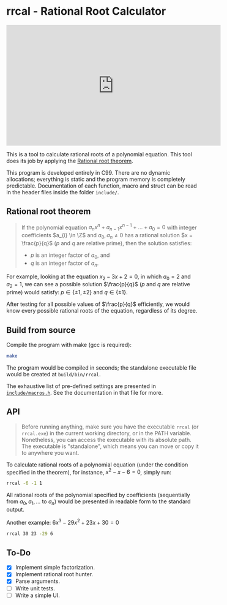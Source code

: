 # rrcal - Rational Root Calculator

<iframe width="560" height="315" src="https://www.youtube.com/embed/ES3OZJ8LiPQ?si=Cpn-nv3enpppuk7p" title="YouTube video player" frameborder="0" allow="accelerometer; autoplay; clipboard-write; encrypted-media; gyroscope; picture-in-picture; web-share" referrerpolicy="strict-origin-when-cross-origin" allowfullscreen></iframe>

This is a tool to calculate rational roots of a polynomial equation. This tool does its job by applying the [Rational root theorem](#rational-root-theorem).

This program is developed entirely in C99. There are no dynamic allocations; everything is static and the program memory is completely predictable. Documentation of each function, macro and struct can be read in the header files inside the folder `include/`.

## Rational root theorem

> If the polynomial equation $a_{n} x^{n} + a_{n - 1} x^{n - 1} + ... + a_{0} = 0$ with integer coefficients $a_{i} \in \Z$ and $a_{0}, a_{n} \neq 0$ has a rational solution $x = \frac{p}{q}$ ($p$ and $q$ are relative prime), then the solution satisfies:
> - $p$ is an integer factor of $a_{0}$, and
> - $q$ is an integer factor of $a_{n}$.

For example, looking at the equation $x_{2} - 3x + 2 = 0$, in which $a_{0} = 2$ and $a_{2} = 1$, we can see a possible solution $\frac{p}{q}$ ($p$ and $q$ are relative prime) would satisfy: $p \in \{\pm 1, \pm 2\}$ and $q \in \{\pm 1\}$.

After testing for all possible values of $\frac{p}{q}$ efficiently, we would know every possible rational roots of the equation, regardless of its degree.

## Build from source

Compile the program with make (gcc is required):

```bash
make
```

The program would be compiled in seconds; the standalone executable file would be created at `build/bin/rrcal`.

The exhaustive list of pre-defined settings are presented in [`include/macros.h`](./include/macros.h). See the documentation in that file for more.

## API

> Before running anything, make sure you have the executable `rrcal` (or `rrcal.exe`) in the
> current working directory, or in the PATH variable. Nonetheless, you can
> access the executable with its absolute path. The executable is "standalone", which means you can move or copy it to anywhere you want.

To calculate rational roots of a polynomial equation (under the condition specified in the theorem), for instance, $x^{2} - x - 6 = 0$, simply run:

```bash
rrcal -6 -1 1
```

All rational roots of the polynomial specified by coefficients (sequentially from $a_{0}, a_{1}, ...$ to $a_{n}$) would be presented in readable form to the standard output.

Another example: $6x^3 - 29x^2 + 23x + 30 = 0$

```bash
rrcal 30 23 -29 6
```

## To-Do

* [x] Implement simple factorization.
* [x] Implement rational root hunter.
* [x] Parse arguments.
* [ ] Write unit tests.
* [ ] Write a simple UI.
